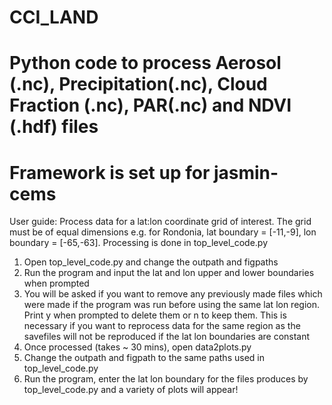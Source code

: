 # CCI_LAND
# Python code to process Aerosol (.nc), Precipitation(.nc), Cloud Fraction (.nc), PAR(.nc) and NDVI (.hdf) files
# Framework is set up for jasmin-cems 
 

User guide: 
Process data for a lat:lon coordinate grid of interest. The grid must be of equal dimensions e.g. for Rondonia, 
lat boundary = [-11,-9], lon boundary = [-65,-63]. Processing is done in top_level_code.py
1. Open top_level_code.py and change the outpath and figpaths 
2. Run the program and input the lat and lon upper and lower boundaries when prompted
3. You will be asked if you want to remove any previously made files which were made if the program was run before using the same
lat lon region. Print y when prompted to delete them or n to keep them. 
This is necessary if you want to reprocess data for the same region as the savefiles will not be reproduced if the lat lon boundaries are constant 
4. Once processed (takes ~ 30 mins), open data2plots.py
5. Change the outpath and figpath to the same paths used in top_level_code.py
6. Run the program, enter the lat lon boundary for the files produces by top_level_code.py and a variety of plots will appear! 

